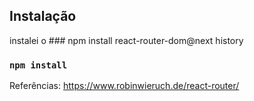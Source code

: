 ## Instalação

instalei o ### npm install react-router-dom@next history

### `npm install`

Referências:
https://www.robinwieruch.de/react-router/
